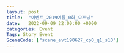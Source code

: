 ```yaml
---
layout: post
title:  "이벤트_2019여름_0화_오프닝"
date:   2022-09-09 22:00:00 +0000
categories: Event
Tags: Story Event
SceneCode: ["scene_evt190627_cp0_q1_s10"]
---
```

